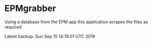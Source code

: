 # EPMgrabber
Using a database from the EPM app this application scrapes the files as required


Latest backup: Sun Sep 15 14:19:01 UTC 2019
